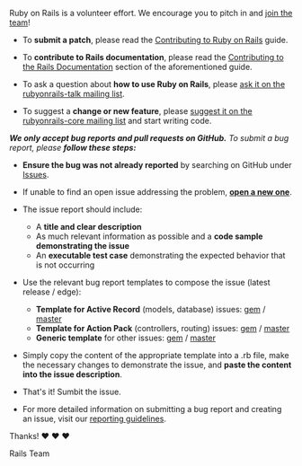 Ruby on Rails is a volunteer effort. We encourage you to pitch in and [join the team](http://contributors.rubyonrails.org)!

* To **submit a patch**, please read the [Contributing to Ruby on Rails](http://edgeguides.rubyonrails.org/contributing_to_ruby_on_rails.html) guide.

* To **contribute to Rails documentation**, please read the [Contributing to the Rails Documentation](http://edgeguides.rubyonrails.org/contributing_to_ruby_on_rails.html#contributing-to-the-rails-documentation) section of the aforementioned guide.

* To ask a question about **how to use Ruby on Rails**, please [ask it on the rubyonrails-talk mailing list](https://groups.google.com/forum/?fromgroups#!forum/rubyonrails-talk).

* To suggest a **change or new feature**, please [suggest it on the rubyonrails-core mailing list](https://groups.google.com/forum/?fromgroups#!forum/rubyonrails-core) and start writing code.

**_We only accept bug reports and pull requests on GitHub._** _To submit a bug report, please **follow these steps:**_

* **Ensure the bug was not already reported** by searching on GitHub under [Issues](https://github.com/rails/rails/issues).

* If unable to find an open issue addressing the problem, **[open a new one](https://github.com/rails/rails/issues/new)**.

* The issue report should include:
  * A **title and clear description**
  * As much relevant information as possible and a **code sample demonstrating the issue**
  * An **executable test case** demonstrating the expected behavior that is not occurring

* Use the relevant bug report templates to compose the issue (latest release / edge):
  * **Template for Active Record** (models, database) issues: [gem](https://github.com/rails/rails/blob/master/guides/bug_report_templates/active_record_gem.rb) / [master](https://github.com/rails/rails/blob/master/guides/bug_report_templates/active_record_master.rb)
  * **Template for Action Pack** (controllers, routing) issues: [gem](https://github.com/rails/rails/blob/master/guides/bug_report_templates/action_controller_gem.rb) / [master](https://github.com/rails/rails/blob/master/guides/bug_report_templates/action_controller_master.rb)
  * **Generic template** for other issues: [gem](https://github.com/rails/rails/blob/master/guides/bug_report_templates/generic_gem.rb) / [master](https://github.com/rails/rails/blob/master/guides/bug_report_templates/generic_master.rb)

* Simply copy the content of the appropriate template into a .rb file, make the necessary changes to demonstrate the issue, and **paste the content into the issue description**.

* That's it! Sumbit the issue.

* For more detailed information on submitting a bug report and creating an issue, visit our [reporting guidelines](http://edgeguides.rubyonrails.org/contributing_to_ruby_on_rails.html#reporting-an-issue).

Thanks! :heart: :heart: :heart:

Rails Team

